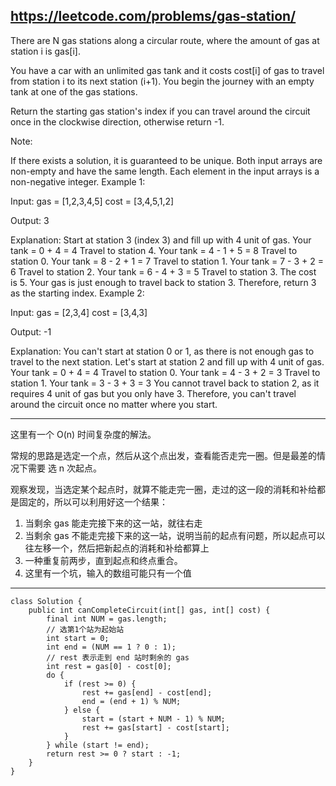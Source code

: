 https://leetcode.com/problems/gas-station/
---

There are N gas stations along a circular route, where the amount of gas at station i is gas[i].

You have a car with an unlimited gas tank and it costs cost[i] of gas to travel from station i to its next station (i+1). You begin the journey with an empty tank at one of the gas stations.

Return the starting gas station's index if you can travel around the circuit once in the clockwise direction, otherwise return -1.

Note:

If there exists a solution, it is guaranteed to be unique.
Both input arrays are non-empty and have the same length.
Each element in the input arrays is a non-negative integer.
Example 1:

Input: 
gas  = [1,2,3,4,5]
cost = [3,4,5,1,2]

Output: 3

Explanation:
Start at station 3 (index 3) and fill up with 4 unit of gas. Your tank = 0 + 4 = 4
Travel to station 4. Your tank = 4 - 1 + 5 = 8
Travel to station 0. Your tank = 8 - 2 + 1 = 7
Travel to station 1. Your tank = 7 - 3 + 2 = 6
Travel to station 2. Your tank = 6 - 4 + 3 = 5
Travel to station 3. The cost is 5. Your gas is just enough to travel back to station 3.
Therefore, return 3 as the starting index.
Example 2:

Input: 
gas  = [2,3,4]
cost = [3,4,3]

Output: -1

Explanation:
You can't start at station 0 or 1, as there is not enough gas to travel to the next station.
Let's start at station 2 and fill up with 4 unit of gas. Your tank = 0 + 4 = 4
Travel to station 0. Your tank = 4 - 3 + 2 = 3
Travel to station 1. Your tank = 3 - 3 + 3 = 3
You cannot travel back to station 2, as it requires 4 unit of gas but you only have 3.
Therefore, you can't travel around the circuit once no matter where you start.


---
这里有一个 O(n) 时间复杂度的解法。

常规的思路是选定一个点，然后从这个点出发，查看能否走完一圈。但是最差的情况下需要 选 n 次起点。

观察发现，当选定某个起点时，就算不能走完一圈，走过的这一段的消耗和补给都是固定的，所以可以利用好这一个结果：
1. 当剩余 gas 能走完接下来的这一站，就往右走
2. 当剩余 gas 不能走完接下来的这一站，说明当前的起点有问题，所以起点可以往左移一个，然后把新起点的消耗和补给都算上
3. 一种重复前两步，直到起点和终点重合。
4. 这里有一个坑，输入的数组可能只有一个值

---
```
class Solution {
    public int canCompleteCircuit(int[] gas, int[] cost) {
        final int NUM = gas.length;
        // 选第1个站为起始站
        int start = 0;
        int end = (NUM == 1 ? 0 : 1);
        // rest 表示走到 end 站时剩余的 gas
        int rest = gas[0] - cost[0];
        do {
            if (rest >= 0) {
                rest += gas[end] - cost[end];
                end = (end + 1) % NUM;
            } else {
                start = (start + NUM - 1) % NUM;
                rest += gas[start] - cost[start];
            }
        } while (start != end);
        return rest >= 0 ? start : -1;
    }
}
```

